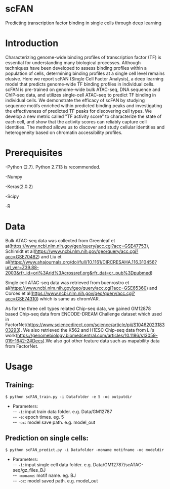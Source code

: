 
# scFAN

Predicting transcription factor binding in single cells through deep learning

# Introduction

Characterizing genome-wide binding profiles of transcription factor (TF) is essential for understanding many biological processes. Although techniques have been developed to assess binding profiles within a population of cells, determining binding profiles at a single cell level remains elusive. Here we report scFAN (Single Cell Factor Analysis), a deep learning model that predicts genome-wide TF binding profiles in individual cells. scFAN is pre-trained on genome-wide bulk ATAC-seq, DNA sequence and ChIP-seq data, and utilizes single-cell ATAC-seq to predict TF binding in individual cells. We demonstrate the efficacy of scFAN by studying sequence motifs enriched within predicted binding peaks and investigating the effectiveness of predicted TF peaks for discovering cell types. We develop a new metric called "TF activity score" to characterize the state of each cell, and show that the activity scores can reliably capture cell identities. The method allows us to discover and study cellular identities and heterogeneity based on chromatin accessibility profiles.

# Prerequisites

-Python (2.7). Python 2.7.13 is recommended.

-Numpy

-Keras(2.0.2)

-Scipy

-R

# Data

Bulk ATAC-seq data was collected from Greenleaf et at(https://www.ncbi.nlm.nih.gov/geo/query/acc.cgi?acc=GSE47753), Schimidt et al(https://www.ncbi.nlm.nih.gov/geo/query/acc.cgi?acc=GSE70482) and Liu et al(https://www.ahajournals.org/doi/full/10.1161/CIRCRESAHA.116.310456?url_ver=Z39.88-2003&rfr_id=ori%3Arid%3Acrossref.org&rfr_dat=cr_pub%3Dpubmed)

Single cell ATAC-seq data was retrieved from buenrostro et al(https://www.ncbi.nlm.nih.gov/geo/query/acc.cgi?acc=GSE65360) and Corces et al(https://www.ncbi.nlm.nih.gov/geo/query/acc.cgi?acc=GSE74310) which is same as chromVAR.

As for the three cell types related Chip-seq data, we gained GM12878 based Chip-seq data from ENCODE-DREAM Challenge dataset which used in FactorNet(https://www.sciencedirect.com/science/article/pii/S1046202318303293). We also retrieved the K562 and H1ESC Chip-seq data from Li's work(https://genomebiology.biomedcentral.com/articles/10.1186/s13059-019-1642-2#Decs).We also got other feature data such as mapability data from FactorNet.

# Usage

## Training:
<pre><code>$ python scFAN_train.py -i Datafolder -e 5 -oc outputdir
</code></pre>
* Parameters:  
\-- `-i`: input train data folder. e.g. Data/GM12787  
\-- `-e`: epoch times. eg. 5  
\-- `-oc`: model save path. e.g. model_out  
## Prediction on single cells:
<pre><code>$ python scFAN_predict.py -i Datafolder -moname motifname -oc modeldir
</code></pre>
* Parameters:  
\-- `-i`: input single cell data folder. e.g. Data/GM12787/scATAC-seq/gz_files_BJ  
\-- `-moname`: motif name. eg. BJ  
\-- `-oc`: model saved path. e.g. model_out  
